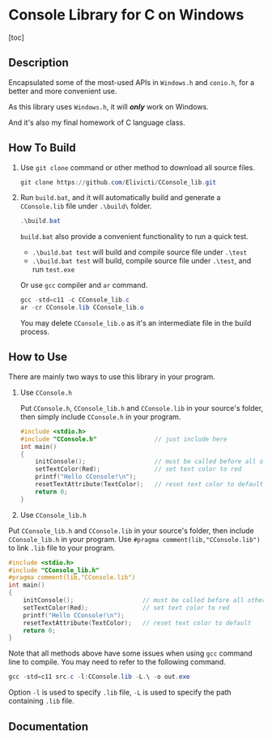 # Console Library for C on Windows

[toc]

## Description

Encapsulated some of the most-used APIs in `Windows.h` and `conio.h`, for a better and more convenient use.

As this library uses `Windows.h`, it will _**only**_ work on Windows.

And it's also my final homework of C language class.

## How To Build

1. Use `git clone` command or other method to download all source files.

   ```powershell
   git clone https://github.com/Elivicti/CConsole_lib.git
   ```

2. Run `build.bat`, and it will automatically build and generate a `CConsole.lib` file under `.\build\` folder.

   ```powershell
   .\build.bat
   ```

   `build.bat` also provide a convenient functionality to run a quick test.

   + `.\build.bat test` will build and compile source file under `.\test`
   + `.\build.bat test` will build, compile source file under `.\test`, and run `test.exe`
   
   Or use `gcc` compiler and `ar` command.
   
   ```powershell
   gcc -std=c11 -c CConsole_lib.c
   ar -cr CConsole.lib CConsole_lib.o
   ```
   
   You may delete `CConsole_lib.o` as it's an intermediate file in the build process.

## How to Use

There are mainly two ways to use this library in your program.

1. Use `CConsole.h`

   Put `CConsole.h`, `CConsole_lib.h` and `CConsole.lib` in your source's folder, then simply include `CConsole.h` in your program.

   ```c
   #include <stdio.h>
   #include "CConsole.h"				// just include here
   int main()
   {
       initConsole();					// must be called before all other CConsole functions are called
       setTextColor(Red);				// set text color to red
       printf("Hello CConsole!\n");
       resetTextAttribute(TextColor);	// reset text color to default
       return 0;
   }
   ```

2.  Use `CConsole_lib.h`

   Put `CConsole_lib.h` and `CConsole.lib` in your source's folder, then include `CConsole_lib.h` in your program. Use `#pragma comment(lib,"CConsole.lib")` to link `.lib` file to your program.

   ```c
   #include <stdio.h>
   #include "CConsole_lib.h"
   #pragma comment(lib,"CConsole.lib")
   int main()
   {
       initConsole();					// must be called before all other CConsole functions are called
       setTextColor(Red);				// set text color to red
       printf("Hello CConsole!\n");
       resetTextAttribute(TextColor);	// reset text color to default
       return 0;
   }
   ```


Note that all methods above have some issues when using `gcc` command line to compile. You may need to refer to the following command.

```powershell
gcc -std=c11 src.c -l:CConsole.lib -L.\ -o out.exe
```

Option `-l` is used to specify `.lib` file, `-L` is used to specify the path containing `.lib` file.

## Documentation

